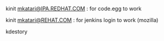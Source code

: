 

kinit mkatari@IPA.REDHAT.COM :  for code.egg to work

kinit mkatari@REHAT.COM :  for jenkins login to work (mozilla)

kdestory
